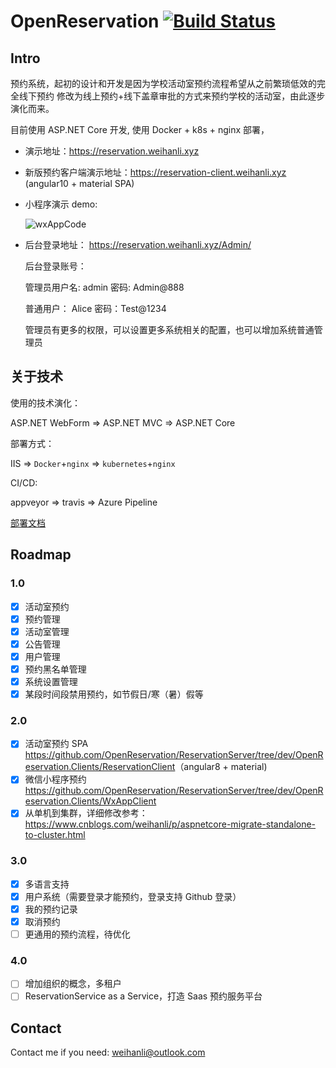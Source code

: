 # OpenReservation [![Build Status](https://weihanli.visualstudio.com/Pipelines/_apis/build/status/OpenReservation.ReservationServer?branchName=dev)](https://weihanli.visualstudio.com/Pipelines/_build/latest?definitionId=7&branchName=dev)

## Intro

预约系统，起初的设计和开发是因为学校活动室预约流程希望从之前繁琐低效的完全线下预约
修改为线上预约+线下盖章审批的方式来预约学校的活动室，由此逐步演化而来。

目前使用 ASP.NET Core 开发, 使用 Docker + k8s + nginx 部署，

- 演示地址：<https://reservation.weihanli.xyz>
- 新版预约客户端演示地址：<https://reservation-client.weihanli.xyz>  (angular10 + material SPA)
- 小程序演示 demo:

  ![wxAppCode](./images/wxAppCode.jpg)

- 后台登录地址： <https://reservation.weihanli.xyz/Admin/>

  后台登录账号：

  管理员用户名: admin 密码: Admin@888

  普通用户： Alice 密码：Test@1234

  管理员有更多的权限，可以设置更多系统相关的配置，也可以增加系统普通管理员

## 关于技术

使用的技术演化：

ASP.NET WebForm => ASP.NET MVC => ASP.NET Core

部署方式：

IIS => `Docker`+`nginx` => `kubernetes`+`nginx`

CI/CD:

appveyor => travis => Azure Pipeline

[部署文档](./docs/README.md)

## Roadmap

### 1.0

- [x] 活动室预约
- [x] 预约管理
- [x] 活动室管理
- [x] 公告管理
- [x] 用户管理
- [x] 预约黑名单管理
- [x] 系统设置管理
- [x] 某段时间段禁用预约，如节假日/寒（暑）假等

### 2.0

- [x] 活动室预约 SPA <https://github.com/OpenReservation/ReservationServer/tree/dev/OpenReservation.Clients/ReservationClient>（angular8 + material)
- [x] 微信小程序预约 <https://github.com/OpenReservation/ReservationServer/tree/dev/OpenReservation.Clients/WxAppClient>
- [x] 从单机到集群，详细修改参考：<https://www.cnblogs.com/weihanli/p/aspnetcore-migrate-standalone-to-cluster.html>

### 3.0

- [x] 多语言支持
- [x] 用户系统（需要登录才能预约，登录支持 Github 登录）
- [x] 我的预约记录
- [x] 取消预约
- [ ] 更通用的预约流程，待优化

### 4.0

- [ ] 增加组织的概念，多租户
- [ ] ReservationService as a Service，打造 Saas 预约服务平台

## Contact

Contact me if you need: <weihanli@outlook.com>

